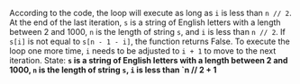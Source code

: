 According to the code, the loop will execute as long as `i` is less than `n // 2`. At the end of the last iteration, `s` is a string of English letters with a length between 2 and 1000, `n` is the length of string `s`, and `i` is less than `n // 2`. If `s[i]` is not equal to `s[n - 1 - i]`, the function returns False. To execute the loop one more time, `i` needs to be adjusted to `i + 1` to move to the next iteration.
State: **`s` is a string of English letters with a length between 2 and 1000, `n` is the length of string `s`, `i` is less than `n // 2 + 1**
